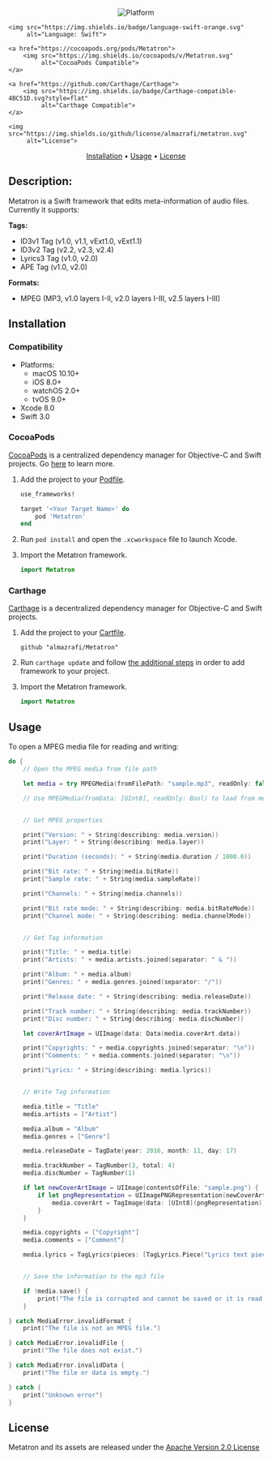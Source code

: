 <p align="center">
    <img src="https://img.shields.io/cocoapods/p/Metatron.svg?style=flat"
         alt="Platform">

    <img src="https://img.shields.io/badge/language-swift-orange.svg"
         alt="Language: Swift">

    <a href="https://cocoapods.org/pods/Metatron">
        <img src="https://img.shields.io/cocoapods/v/Metatron.svg"
             alt="CocoaPods Compatible">
    </a>

    <a href="https://github.com/Carthage/Carthage">
        <img src="https://img.shields.io/badge/Carthage-compatible-4BC51D.svg?style=flat"
             alt="Carthage Compatible">
    </a>

    <img src="https://img.shields.io/github/license/almazrafi/metatron.svg"
         alt="License">
</p>

<p align="center">
    <a href="#installation">Installation</a>
  • <a href="#usage">Usage</a>
  • <a href="#license">License</a>
</p>

## Description:
Metatron is a Swift framework that edits meta-information of audio files. Currently it supports:

**Tags:**
- ID3v1 Tag (v1.0, v1.1, vExt1.0, vExt1.1)
- ID3v2 Tag (v2.2, v2.3, v2.4)
- Lyrics3 Tag (v1.0, v2.0)
- APE Tag (v1.0, v2.0)

**Formats:**
- MPEG (MP3, v1.0 layers I-II, v2.0 layers I-III, v2.5 layers I-III)

## Installation

### Compatibility

- Platforms:
    - macOS 10.10+
    - iOS 8.0+
    - watchOS 2.0+
    - tvOS 9.0+
- Xcode 8.0
- Swift 3.0

### CocoaPods
[CocoaPods](https://cocoapods.org/) is a centralized dependency manager for Objective-C and Swift projects. Go [here](https://guides.cocoapods.org/using/index.html) to learn more.

1. Add the project to your [Podfile](https://guides.cocoapods.org/using/the-podfile.html).

    ```ruby
    use_frameworks!

    target '<Your Target Name>' do
        pod 'Metatron'
    end
    ```

2. Run `pod install` and open the `.xcworkspace` file to launch Xcode.

3. Import the Metatron framework.

    ```swift
    import Metatron
    ```

### Carthage
[Carthage](https://github.com/Carthage/Carthage) is a decentralized dependency manager for Objective-C and Swift projects.

1. Add the project to your [Cartfile](https://github.com/Carthage/Carthage/blob/master/Documentation/Artifacts.md#cartfile).

    ```
    github "almazrafi/Metatron"
    ```

2. Run `carthage update` and follow [the additional steps](https://github.com/Carthage/Carthage#getting-started) in order to add framework to your project.

3. Import the Metatron framework.

    ```swift
    import Metatron
    ```

## Usage
To open a MPEG media file for reading and writing:

```swift
do {
    // Open the MPEG media from file path

    let media = try MPEGMedia(fromFilePath: "sample.mp3", readOnly: false)

    // Use MPEGMedia(fromData: [UInt8], readOnly: Bool) to load from memory


    // Get MPEG properties

    print("Version: " + String(describing: media.version))
    print("Layer: " + String(describing: media.layer))

    print("Duration (seconds): " + String(media.duration / 1000.0))

    print("Bit rate: " + String(media.bitRate))
    print("Sample rate: " + String(media.sampleRate))

    print("Channels: " + String(media.channels))

    print("Bit rate mode: " + String(describing: media.bitRateMode))
    print("Channel mode: " + String(describing: media.channelMode))


    // Get Tag information

    print("Title: " + media.title)
    print("Artists: " + media.artists.joined(separator: " & "))

    print("Album: " + media.album)
    print("Genres: " + media.genres.joined(separator: "/"))

    print("Release date: " + String(describing: media.releaseDate))

    print("Track number: " + String(describing: media.trackNumber))
    print("Disc number: " + String(describing: media.discNumber))

    let coverArtImage = UIImage(data: Data(media.coverArt.data))

    print("Copyrights: " + media.copyrights.joined(separator: "\n"))
    print("Comments: " + media.comments.joined(separator: "\n"))

    print("Lyrics: " + String(describing: media.lyrics))


    // Write Tag information

    media.title = "Title"
    media.artists = ["Artist"]

    media.album = "Album"
    media.genres = ["Genre"]

    media.releaseDate = TagDate(year: 2016, month: 11, day: 17)

    media.trackNumber = TagNumber(3, total: 4)
    media.discNumber = TagNumber(1)

    if let newCoverArtImage = UIImage(contentsOfFile: "sample.png") {
        if let pngRepresentation = UIImagePNGRepresentation(newCoverArtImage) {
            media.coverArt = TagImage(data: [UInt8](pngRepresentation))
        }
    }

    media.copyrights = ["Copyright"]
    media.comments = ["Comment"]

    media.lyrics = TagLyrics(pieces: [TagLyrics.Piece("Lyrics text piece", timeStamp: 1230)])


    // Save the information to the mp3 file

    if !media.save() {
        print("The file is corrupted and cannot be saved or it is read only.")
    }

} catch MediaError.invalidFormat {
    print("The file is not an MPEG file.")

} catch MediaError.invalidFile {
    print("The file does not exist.")

} catch MediaError.invalidData {
    print("The file or data is empty.")

} catch {
    print("Unknown error")
}
```

## License
Metatron and its assets are released under the [Apache Version 2.0 License](LICENSE)
